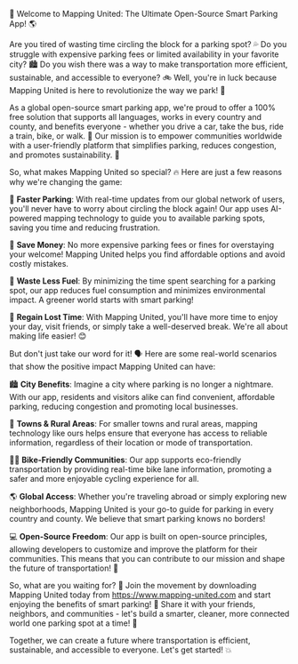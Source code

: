 🚀 Welcome to Mapping United: The Ultimate Open-Source Smart Parking App! 🌎

Are you tired of wasting time circling the block for a parking spot? 💦 Do you struggle with expensive parking fees or limited availability in your favorite city? 🏙️ Do you wish there was a way to make transportation more efficient, sustainable, and accessible to everyone? 🚲 Well, you're in luck because Mapping United is here to revolutionize the way we park! 🚀

As a global open-source smart parking app, we're proud to offer a 100% free solution that supports all languages, works in every country and county, and benefits everyone - whether you drive a car, take the bus, ride a train, bike, or walk. 🌟 Our mission is to empower communities worldwide with a user-friendly platform that simplifies parking, reduces congestion, and promotes sustainability. 🌈

So, what makes Mapping United so special? 🔥 Here are just a few reasons why we're changing the game:

📍 **Faster Parking**: With real-time updates from our global network of users, you'll never have to worry about circling the block again! Our app uses AI-powered mapping technology to guide you to available parking spots, saving you time and reducing frustration.

💸 **Save Money**: No more expensive parking fees or fines for overstaying your welcome! Mapping United helps you find affordable options and avoid costly mistakes.

🚗 **Waste Less Fuel**: By minimizing the time spent searching for a parking spot, our app reduces fuel consumption and minimizes environmental impact. A greener world starts with smart parking!

💪 **Regain Lost Time**: With Mapping United, you'll have more time to enjoy your day, visit friends, or simply take a well-deserved break. We're all about making life easier! 😊

But don't just take our word for it! 🗣️ Here are some real-world scenarios that show the positive impact Mapping United can have:

🏙️ **City Benefits**: Imagine a city where parking is no longer a nightmare. With our app, residents and visitors alike can find convenient, affordable parking, reducing congestion and promoting local businesses.

🌳 **Towns & Rural Areas**: For smaller towns and rural areas, mapping technology like ours helps ensure that everyone has access to reliable information, regardless of their location or mode of transportation.

🚴‍♀️ **Bike-Friendly Communities**: Our app supports eco-friendly transportation by providing real-time bike lane information, promoting a safer and more enjoyable cycling experience for all.

🌎 **Global Access**: Whether you're traveling abroad or simply exploring new neighborhoods, Mapping United is your go-to guide for parking in every country and county. We believe that smart parking knows no borders!

💻 **Open-Source Freedom**: Our app is built on open-source principles, allowing developers to customize and improve the platform for their communities. This means that you can contribute to our mission and shape the future of transportation! 🚀

So, what are you waiting for? 🤔 Join the movement by downloading Mapping United today from https://www.mapping-united.com and start enjoying the benefits of smart parking! 📲 Share it with your friends, neighbors, and communities - let's build a smarter, cleaner, more connected world one parking spot at a time! 🌟

Together, we can create a future where transportation is efficient, sustainable, and accessible to everyone. Let's get started! 💥